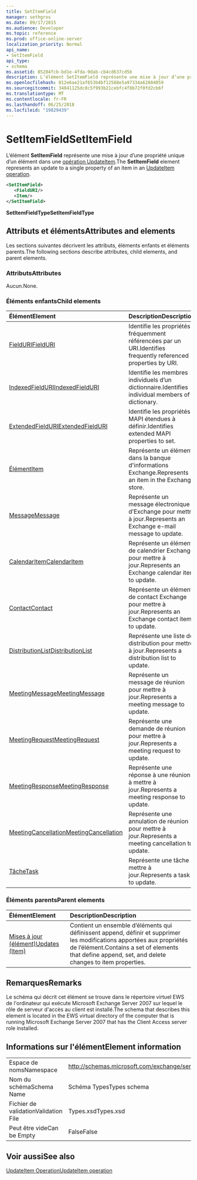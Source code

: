 ```yaml
---
title: SetItemField
manager: sethgros
ms.date: 09/17/2015
ms.audience: Developer
ms.topic: reference
ms.prod: office-online-server
localization_priority: Normal
api_name:
- SetItemField
api_type:
- schema
ms.assetid: 85284fcb-bd1e-4fda-9dab-cb4cd637cd5b
description: L’élément SetItemField représente une mise à jour d’une propriété unique d’un élément dans une opération UpdateItem.
ms.openlocfilehash: 012e6ae21af653b4bf12588e5a97334a62884059
ms.sourcegitcommit: 34041125dc8c5f993b21cebfc4f8b72f0fd2cb6f
ms.translationtype: MT
ms.contentlocale: fr-FR
ms.lasthandoff: 06/25/2018
ms.locfileid: "19829439"
---
```

# <a name="setitemfield"></a><span data-ttu-id="3a315-103">SetItemField</span><span class="sxs-lookup"><span data-stu-id="3a315-103">SetItemField</span></span>

<span data-ttu-id="3a315-104">L’élément **SetItemField** représente une mise à jour d’une propriété unique d’un élément dans une [opération UpdateItem](updateitem-operation.md).</span><span class="sxs-lookup"><span data-stu-id="3a315-104">The **SetItemField** element represents an update to a single property of an item in an [UpdateItem operation](updateitem-operation.md).</span></span>
  
```xml
<SetItemField>
   <FieldURI/>
   <Item/>
</SetItemField>
```

 <span data-ttu-id="3a315-105">**SetItemFieldType**</span><span class="sxs-lookup"><span data-stu-id="3a315-105">**SetItemFieldType**</span></span>
## <a name="attributes-and-elements"></a><span data-ttu-id="3a315-106">Attributs et éléments</span><span class="sxs-lookup"><span data-stu-id="3a315-106">Attributes and elements</span></span>

<span data-ttu-id="3a315-107">Les sections suivantes décrivent les attributs, éléments enfants et éléments parents.</span><span class="sxs-lookup"><span data-stu-id="3a315-107">The following sections describe attributes, child elements, and parent elements.</span></span>
  
### <a name="attributes"></a><span data-ttu-id="3a315-108">Attributs</span><span class="sxs-lookup"><span data-stu-id="3a315-108">Attributes</span></span>

<span data-ttu-id="3a315-109">Aucun.</span><span class="sxs-lookup"><span data-stu-id="3a315-109">None.</span></span>
  
### <a name="child-elements"></a><span data-ttu-id="3a315-110">Éléments enfants</span><span class="sxs-lookup"><span data-stu-id="3a315-110">Child elements</span></span>

|<span data-ttu-id="3a315-111">**Élément**</span><span class="sxs-lookup"><span data-stu-id="3a315-111">**Element**</span></span>|<span data-ttu-id="3a315-112">**Description**</span><span class="sxs-lookup"><span data-stu-id="3a315-112">**Description**</span></span>|
|:-----|:-----|
|[<span data-ttu-id="3a315-113">FieldURI</span><span class="sxs-lookup"><span data-stu-id="3a315-113">FieldURI</span></span>](fielduri.md) <br/> |<span data-ttu-id="3a315-114">Identifie les propriétés fréquemment référencées par un URI.</span><span class="sxs-lookup"><span data-stu-id="3a315-114">Identifies frequently referenced properties by URI.</span></span>  <br/> |
|[<span data-ttu-id="3a315-115">IndexedFieldURI</span><span class="sxs-lookup"><span data-stu-id="3a315-115">IndexedFieldURI</span></span>](indexedfielduri.md) <br/> |<span data-ttu-id="3a315-116">Identifie les membres individuels d’un dictionnaire.</span><span class="sxs-lookup"><span data-stu-id="3a315-116">Identifies individual members of a dictionary.</span></span>  <br/> |
|[<span data-ttu-id="3a315-117">ExtendedFieldURI</span><span class="sxs-lookup"><span data-stu-id="3a315-117">ExtendedFieldURI</span></span>](extendedfielduri.md) <br/> |<span data-ttu-id="3a315-118">Identifie les propriétés MAPI étendues à définir.</span><span class="sxs-lookup"><span data-stu-id="3a315-118">Identifies extended MAPI properties to set.</span></span>  <br/> |
|[<span data-ttu-id="3a315-119">Élément</span><span class="sxs-lookup"><span data-stu-id="3a315-119">Item</span></span>](item.md) <br/> |<span data-ttu-id="3a315-120">Représente un élément dans la banque d'informations Exchange.</span><span class="sxs-lookup"><span data-stu-id="3a315-120">Represents an item in the Exchange store.</span></span>  <br/> |
|[<span data-ttu-id="3a315-121">Message</span><span class="sxs-lookup"><span data-stu-id="3a315-121">Message</span></span>](message-ex15websvcsotherref.md) <br/> |<span data-ttu-id="3a315-122">Représente un message électronique d’Exchange pour mettre à jour.</span><span class="sxs-lookup"><span data-stu-id="3a315-122">Represents an Exchange e-mail message to update.</span></span>  <br/> |
|[<span data-ttu-id="3a315-123">CalendarItem</span><span class="sxs-lookup"><span data-stu-id="3a315-123">CalendarItem</span></span>](calendaritem.md) <br/> |<span data-ttu-id="3a315-124">Représente un élément de calendrier Exchange pour mettre à jour.</span><span class="sxs-lookup"><span data-stu-id="3a315-124">Represents an Exchange calendar item to update.</span></span>  <br/> |
|[<span data-ttu-id="3a315-125">Contact</span><span class="sxs-lookup"><span data-stu-id="3a315-125">Contact</span></span>](contact.md) <br/> |<span data-ttu-id="3a315-126">Représente un élément de contact Exchange pour mettre à jour.</span><span class="sxs-lookup"><span data-stu-id="3a315-126">Represents an Exchange contact item to update.</span></span>  <br/> |
|[<span data-ttu-id="3a315-127">DistributionList</span><span class="sxs-lookup"><span data-stu-id="3a315-127">DistributionList</span></span>](distributionlist.md) <br/> |<span data-ttu-id="3a315-128">Représente une liste de distribution pour mettre à jour.</span><span class="sxs-lookup"><span data-stu-id="3a315-128">Represents a distribution list to update.</span></span>  <br/> |
|[<span data-ttu-id="3a315-129">MeetingMessage</span><span class="sxs-lookup"><span data-stu-id="3a315-129">MeetingMessage</span></span>](meetingmessage.md) <br/> |<span data-ttu-id="3a315-130">Représente un message de réunion pour mettre à jour.</span><span class="sxs-lookup"><span data-stu-id="3a315-130">Represents a meeting message to update.</span></span>  <br/> |
|[<span data-ttu-id="3a315-131">MeetingRequest</span><span class="sxs-lookup"><span data-stu-id="3a315-131">MeetingRequest</span></span>](meetingrequest.md) <br/> |<span data-ttu-id="3a315-132">Représente une demande de réunion pour mettre à jour.</span><span class="sxs-lookup"><span data-stu-id="3a315-132">Represents a meeting request to update.</span></span>  <br/> |
|[<span data-ttu-id="3a315-133">MeetingResponse</span><span class="sxs-lookup"><span data-stu-id="3a315-133">MeetingResponse</span></span>](meetingresponse.md) <br/> |<span data-ttu-id="3a315-134">Représente une réponse à une réunion à mettre à jour.</span><span class="sxs-lookup"><span data-stu-id="3a315-134">Represents a meeting response to update.</span></span>  <br/> |
|[<span data-ttu-id="3a315-135">MeetingCancellation</span><span class="sxs-lookup"><span data-stu-id="3a315-135">MeetingCancellation</span></span>](meetingcancellation.md) <br/> |<span data-ttu-id="3a315-136">Représente une annulation de réunion pour mettre à jour.</span><span class="sxs-lookup"><span data-stu-id="3a315-136">Represents a meeting cancellation to update.</span></span>  <br/> |
|[<span data-ttu-id="3a315-137">Tâche</span><span class="sxs-lookup"><span data-stu-id="3a315-137">Task</span></span>](task.md) <br/> |<span data-ttu-id="3a315-138">Représente une tâche à mettre à jour.</span><span class="sxs-lookup"><span data-stu-id="3a315-138">Represents a task to update.</span></span>  <br/> |
   
### <a name="parent-elements"></a><span data-ttu-id="3a315-139">Éléments parents</span><span class="sxs-lookup"><span data-stu-id="3a315-139">Parent elements</span></span>

|<span data-ttu-id="3a315-140">**Élément**</span><span class="sxs-lookup"><span data-stu-id="3a315-140">**Element**</span></span>|<span data-ttu-id="3a315-141">**Description**</span><span class="sxs-lookup"><span data-stu-id="3a315-141">**Description**</span></span>|
|:-----|:-----|
|[<span data-ttu-id="3a315-142">Mises à jour (élément)</span><span class="sxs-lookup"><span data-stu-id="3a315-142">Updates (Item)</span></span>](updates-item.md) <br/> |<span data-ttu-id="3a315-143">Contient un ensemble d’éléments qui définissent append, définir et supprimer les modifications apportées aux propriétés de l’élément.</span><span class="sxs-lookup"><span data-stu-id="3a315-143">Contains a set of elements that define append, set, and delete changes to item properties.</span></span>  <br/> |
   
## <a name="remarks"></a><span data-ttu-id="3a315-144">Remarques</span><span class="sxs-lookup"><span data-stu-id="3a315-144">Remarks</span></span>

<span data-ttu-id="3a315-145">Le schéma qui décrit cet élément se trouve dans le répertoire virtuel EWS de l'ordinateur qui exécute Microsoft Exchange Server 2007 sur lequel le rôle de serveur d'accès au client est installé.</span><span class="sxs-lookup"><span data-stu-id="3a315-145">The schema that describes this element is located in the EWS virtual directory of the computer that is running Microsoft Exchange Server 2007 that has the Client Access server role installed.</span></span>
  
## <a name="element-information"></a><span data-ttu-id="3a315-146">Informations sur l'élément</span><span class="sxs-lookup"><span data-stu-id="3a315-146">Element information</span></span>

|||
|:-----|:-----|
|<span data-ttu-id="3a315-147">Espace de noms</span><span class="sxs-lookup"><span data-stu-id="3a315-147">Namespace</span></span>  <br/> |http://schemas.microsoft.com/exchange/services/2006/types  <br/> |
|<span data-ttu-id="3a315-148">Nom du schéma</span><span class="sxs-lookup"><span data-stu-id="3a315-148">Schema Name</span></span>  <br/> |<span data-ttu-id="3a315-149">Schéma Types</span><span class="sxs-lookup"><span data-stu-id="3a315-149">Types schema</span></span>  <br/> |
|<span data-ttu-id="3a315-150">Fichier de validation</span><span class="sxs-lookup"><span data-stu-id="3a315-150">Validation File</span></span>  <br/> |<span data-ttu-id="3a315-151">Types.xsd</span><span class="sxs-lookup"><span data-stu-id="3a315-151">Types.xsd</span></span>  <br/> |
|<span data-ttu-id="3a315-152">Peut être vide</span><span class="sxs-lookup"><span data-stu-id="3a315-152">Can be Empty</span></span>  <br/> |<span data-ttu-id="3a315-153">False</span><span class="sxs-lookup"><span data-stu-id="3a315-153">False</span></span>  <br/> |
   
## <a name="see-also"></a><span data-ttu-id="3a315-154">Voir aussi</span><span class="sxs-lookup"><span data-stu-id="3a315-154">See also</span></span>



[<span data-ttu-id="3a315-155">UpdateItem Operation</span><span class="sxs-lookup"><span data-stu-id="3a315-155">UpdateItem operation</span></span>](updateitem-operation.md)

